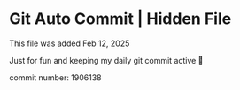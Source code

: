# Git Auto Commit | Hidden File

This file was added Feb 12, 2025

Just for fun and keeping my daily git commit active 🤪

commit number: 1906138
